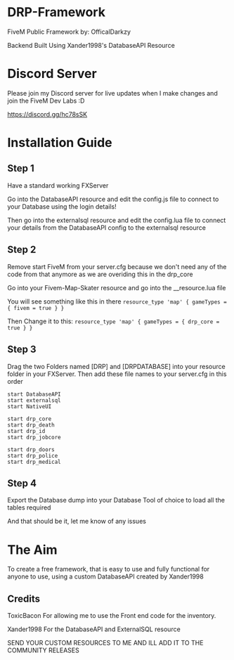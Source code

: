 # DRP-Framework
FiveM Public Framework by: OfficalDarkzy

Backend Built Using Xander1998's DatabaseAPI Resource

# Discord Server
Please join my Discord server for live updates when I make changes and join the FiveM Dev Labs :D

https://discord.gg/hc78sSK

# Installation Guide

## Step 1
Have a standard working FXServer

Go into the DatabaseAPI resource and edit the config.js file to connect to your Database using the login details!

Then go into the externalsql resource and edit the config.lua file to connect your details from the DatabaseAPI config to the externalsql resource

## Step 2
Remove start FiveM from your server.cfg because we don't need any of the code from that anymore as we are overiding this in the drp_core 

Go into your Fivem-Map-Skater resource and go into the __resource.lua file

You will see something like this in there
```resource_type 'map' { gameTypes = { fivem = true } }```

Then Change it to this:
```resource_type 'map' { gameTypes = { drp_core = true } }```

## Step 3
Drag the two Folders named [DRP] and [DRPDATABASE] into your resource folder in your FXServer. Then add these file names to your server.cfg in this order

```
start DatabaseAPI
start externalsql
start NativeUI

start drp_core
start drp_death
start drp_id
start drp_jobcore

start drp_doors
start drp_police
start drp_medical
```

## Step 4 
Export the Database dump into your Database Tool of choice to load all the tables required

And that should be it, let me know of any issues

# The Aim
To create a free framework, that is easy to use and fully functional for anyone to use, using a custom DatabaseAPI created by Xander1998


## Credits
ToxicBacon For allowing me to use the Front end code for the inventory.

Xander1998 For the DatabaseAPI and ExternalSQL resource

SEND YOUR CUSTOM RESOURCES TO ME AND ILL ADD IT TO THE COMMUNITY RELEASES
